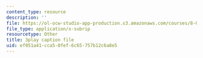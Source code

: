 ```yaml
---
content_type: resource
description: ''
file: https://ol-ocw-studio-app-production.s3.amazonaws.com/courses/8-01sc-classical-mechanics-fall-2016/ef051a41cca50fef6c65757b12c6a8e5_u_LAfG5uIpY.srt
file_type: application/x-subrip
resourcetype: Other
title: 3play caption file
uid: ef051a41-cca5-0fef-6c65-757b12c6a8e5
---
```

